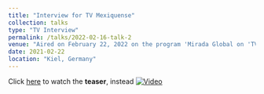 ```yaml
---
title: "Interview for TV Mexiquense"
collection: talks
type: "TV Interview"
permalink: /talks/2022-02-16-talk-2
venue: "Aired on February 22, 2022 on the program 'Mirada Global on 'TV channel 'TV Mexiquense'"
date: 2021-02-22
location: "Kiel, Germany"
---
```


Click [here](("../images/Teaser_interview.mp4")) to watch the **teaser**, instead
[![Video](https://img.youtube.com/vi/4mn4HQtb6lI/maxresdefault.jpg)](https://www.youtube.com/watch?v=4mn4HQtb6lI)
